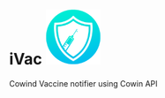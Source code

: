# iVac  <img src="https://raw.githubusercontent.com/joeljsv/iVac/main/iVac-App/icon.png" width="100" height="100">
Cowind Vaccine notifier using Cowin API
